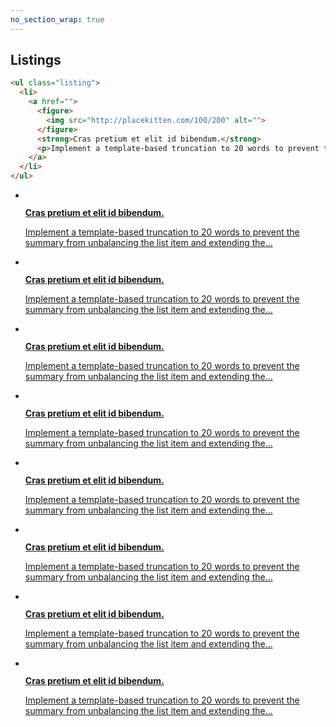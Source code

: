 ```yaml
---
no_section_wrap: true
---
```

<section><h2 id="normal">Listings</h2></section>

```html
<ul class="listing">
  <li>
    <a href="">
      <figure>
        <img src="http://placekitten.com/100/200" alt="">
      </figure>
      <strong>Cras pretium et elit id bibendum.</strong>
      <p>Implement a template-based truncation to 20 words to prevent the summary from unbalancing the list item and extending the&hellip;</p>
    </a>
  </li>
</ul>
```

<ul class="listing">
  <li>
    <a href="">
      <figure>
        <img src="http://placekitten.com/400/300" alt="">
      </figure>
      <strong>Cras pretium et elit id bibendum.</strong>
      <p>Implement a template-based truncation to 20 words to prevent the summary from unbalancing the list item and extending the&hellip;</p>
    </a>
  </li>
  <li>
    <a href="">
      <figure>
        <img src="http://placekitten.com/400/300" alt="">
      </figure>
      <strong>Cras pretium et elit id bibendum.</strong>
      <p>Implement a template-based truncation to 20 words to prevent the summary from unbalancing the list item and extending the&hellip;</p>
    </a>
  </li>
  <li>
    <a href="">
      <figure>
        <img src="http://placekitten.com/400/300" alt="">
      </figure>
      <strong>Cras pretium et elit id bibendum.</strong>
      <p>Implement a template-based truncation to 20 words to prevent the summary from unbalancing the list item and extending the&hellip;</p>
    </a>
  </li>
  <li>
    <a href="">
      <figure>
        <img src="http://placekitten.com/400/300" alt="">
      </figure>
      <strong>Cras pretium et elit id bibendum.</strong>
      <p>Implement a template-based truncation to 20 words to prevent the summary from unbalancing the list item and extending the&hellip;</p>
    </a>
  </li>
  <li>
    <a href="">
      <figure>
        <img src="http://placekitten.com/400/300" alt="">
      </figure>
      <strong>Cras pretium et elit id bibendum.</strong>
      <p>Implement a template-based truncation to 20 words to prevent the summary from unbalancing the list item and extending the&hellip;</p>
    </a>
  </li>
  <li>
    <a href="">
      <figure>
        <img src="http://placekitten.com/400/300" alt="">
      </figure>
      <strong>Cras pretium et elit id bibendum.</strong>
      <p>Implement a template-based truncation to 20 words to prevent the summary from unbalancing the list item and extending the&hellip;</p>
    </a>
  </li>
  <li>
    <a href="">
      <figure>
        <img src="http://placekitten.com/400/300" alt="">
      </figure>
      <strong>Cras pretium et elit id bibendum.</strong>
      <p>Implement a template-based truncation to 20 words to prevent the summary from unbalancing the list item and extending the&hellip;</p>
    </a>
  </li>
  <li>
    <a href="">
      <figure>
        <img src="http://placekitten.com/400/300" alt="">
      </figure>
      <strong>Cras pretium et elit id bibendum.</strong>
      <p>Implement a template-based truncation to 20 words to prevent the summary from unbalancing the list item and extending the&hellip;</p>
    </a>
  </li>
</ul>

